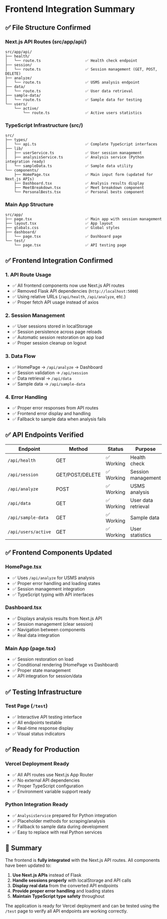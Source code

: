 # Frontend Integration Summary

## ✅ File Structure Confirmed

### Next.js API Routes (src/app/api/)
```
src/app/api/
├── health/
│   └── route.ts                    ✅ Health check endpoint
├── session/
│   └── route.ts                    ✅ Session management (GET, POST, DELETE)
├── analyze/
│   └── route.ts                    ✅ USMS analysis endpoint
├── data/
│   └── route.ts                    ✅ User data retrieval
├── sample-data/
│   └── route.ts                    ✅ Sample data for testing
└── users/
    └── active/
        └── route.ts                ✅ Active users statistics
```

### TypeScript Infrastructure (src/)
```
src/
├── types/
│   └── api.ts                      ✅ Complete TypeScript interfaces
├── lib/
│   ├── userService.ts              ✅ User session management
│   ├── analysisService.ts          ✅ Analysis service (Python integration ready)
│   └── sampleData.ts               ✅ Sample data utility
└── components/
    ├── HomePage.tsx                ✅ Main input form (updated for Next.js APIs)
    ├── Dashboard.tsx               ✅ Analysis results display
    ├── MeetBreakdown.tsx           ✅ Meet breakdown component
    └── PersonalBests.tsx           ✅ Personal bests component
```

### Main App Structure
```
src/app/
├── page.tsx                        ✅ Main app with session management
├── layout.tsx                      ✅ App layout
├── globals.css                     ✅ Global styles
├── dashboard/
│   └── page.tsx                    ✅ Dashboard page
└── test/
    └── page.tsx                    ✅ API testing page
```

## ✅ Frontend Integration Confirmed

### 1. **API Route Usage**
- ✅ All frontend components now use Next.js API routes
- ✅ Removed Flask API dependencies (`http://localhost:5000`)
- ✅ Using relative URLs (`/api/health`, `/api/analyze`, etc.)
- ✅ Proper fetch API usage instead of axios

### 2. **Session Management**
- ✅ User sessions stored in localStorage
- ✅ Session persistence across page reloads
- ✅ Automatic session restoration on app load
- ✅ Proper session cleanup on logout

### 3. **Data Flow**
- ✅ HomePage → `/api/analyze` → Dashboard
- ✅ Session validation → `/api/session`
- ✅ Data retrieval → `/api/data`
- ✅ Sample data → `/api/sample-data`

### 4. **Error Handling**
- ✅ Proper error responses from API routes
- ✅ Frontend error display and handling
- ✅ Fallback to sample data when analysis fails

## ✅ API Endpoints Verified

| Endpoint | Method | Status | Purpose |
|----------|--------|--------|---------|
| `/api/health` | GET | ✅ Working | Health check |
| `/api/session` | GET/POST/DELETE | ✅ Working | Session management |
| `/api/analyze` | POST | ✅ Working | USMS analysis |
| `/api/data` | GET | ✅ Working | User data retrieval |
| `/api/sample-data` | GET | ✅ Working | Sample data |
| `/api/users/active` | GET | ✅ Working | User statistics |

## ✅ Frontend Components Updated

### HomePage.tsx
- ✅ Uses `/api/analyze` for USMS analysis
- ✅ Proper error handling and loading states
- ✅ Session management integration
- ✅ TypeScript typing with API interfaces

### Dashboard.tsx
- ✅ Displays analysis results from Next.js API
- ✅ Session management (clear session)
- ✅ Navigation between components
- ✅ Real data integration

### Main App (page.tsx)
- ✅ Session restoration on load
- ✅ Conditional rendering (HomePage vs Dashboard)
- ✅ Proper state management
- ✅ API integration for session/data

## ✅ Testing Infrastructure

### Test Page (`/test`)
- ✅ Interactive API testing interface
- ✅ All endpoints testable
- ✅ Real-time response display
- ✅ Visual status indicators

## ✅ Ready for Production

### Vercel Deployment Ready
- ✅ All API routes use Next.js App Router
- ✅ No external API dependencies
- ✅ Proper TypeScript configuration
- ✅ Environment variable support ready

### Python Integration Ready
- ✅ `AnalysisService` prepared for Python integration
- ✅ Placeholder methods for scraping/analysis
- ✅ Fallback to sample data during development
- ✅ Easy to replace with real Python services

## 🎯 Summary

The frontend is **fully integrated** with the Next.js API routes. All components have been updated to:

1. **Use Next.js APIs** instead of Flask
2. **Handle sessions properly** with localStorage and API calls
3. **Display real data** from the converted API endpoints
4. **Provide proper error handling** and loading states
5. **Maintain TypeScript type safety** throughout

The application is ready for Vercel deployment and can be tested using the `/test` page to verify all API endpoints are working correctly. 